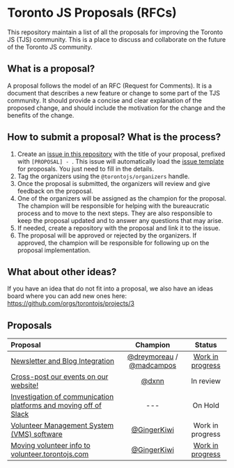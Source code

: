 # Toronto JS Proposals (RFCs)

This repository maintain a list of all the proposals for improving the Toronto JS (TJS) community. This is a place to discuss and collaborate on the future of the Toronto JS community.

## What is a proposal?

A proposal follows the model of an RFC (Request for Comments). It is a document that describes a new feature or change to some part of the TJS community. It should provide a concise and clear explanation of the proposed change, and should include the motivation for the change and the benefits of the change.

## How to submit a proposal? What is the process?

1. Create an [issue in this repository](https://github.com/torontojs/proposals/issues/new?assignees=&labels=proposal%2Cneeds+triage&projects=&template=proposal.yml&title=%5BPROPOSAL%5D+-+) with the title of your proposal, prefixed with `[PROPOSAL] - `. This issue will automatically load the [issue template](./.github/ISSUE_TEMPLATE/proposal.yml) for proposals. You just need to fill in the details.
2. Tag the organizers using the `@torontojs/organizers` handle.
3. Once the proposal is submitted, the organizers will review and give feedback on the proposal.
4. One of the organizers will be assigned as the champion for the proposal. The champion will be responsible for helping with the bureaucratic process and to move to the next steps. They are also responsible to keep the proposal updated and to answer any questions that may arise.
5. If needed, create a repository with the proposal and link it to the issue.
6. The proposal will be approved or rejected by the organizers. If approved, the champion will be responsible for following up on the proposal implementation.

## What about other ideas?

If you have an idea that do not fit into a proposal, we also have an ideas board where you can add new ones here: https://github.com/orgs/torontojs/projects/3

## Proposals

| Proposal | Champion | Status |
| :--- | :---: | :---: |
| [Newsletter and Blog Integration](https://github.com/torontojs/proposals/issues/1) | [@dreymoreau](https://github.com/dreymoreau) / [@madcampos](https://github.com/madcampos) | [Work in progress](https://github.com/torontojs/blog) |
| [Cross-post our events on our website!](https://github.com/torontojs/proposals/issues/2) | [@dxnn](https://github.com/dxnn) | In review |
| [Investigation of communication platforms and moving off of Slack](https://github.com/torontojs/proposals/issues/4) | --- | On Hold |
| [Volunteer Management System (VMS) software](https://github.com/torontojs/proposals/issues/5) | [@GingerKiwi](https://github.com/GingerKiwi) | Work in progress |
| [Moving volunteer info to volunteer.torontojs.com](https://github.com/torontojs/proposals/issues/6) | [@GingerKiwi](https://github.com/GingerKiwi) | [Work in progress](https://github.com/torontojs/volunteer) |
